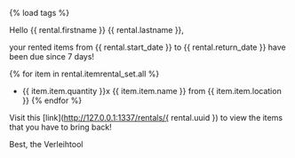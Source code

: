 {% load tags %}

Hello {{ rental.firstname }} {{ rental.lastname }},

your rented items from 
{{ rental.start_date }} to {{ rental.return_date }} 
have been due since 7 days!

{% for item in rental.itemrental_set.all %}
* {{ item.item.quantity }}x {{ item.item.name }} from {{ item.item.location }}
{% endfor %}

Visit this [link](http://127.0.0.1:1337/rentals/{ rental.uuid }) to view the items that you have to bring back!

Best,
the Verleihtool
